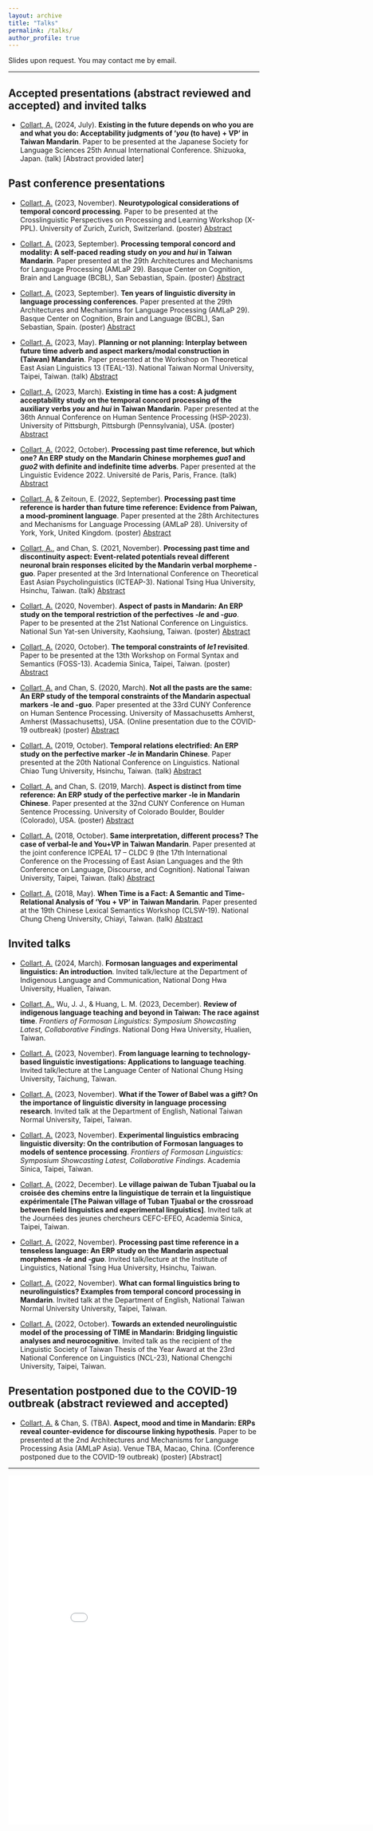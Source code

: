 ```yaml
---
layout: archive
title: "Talks"
permalink: /talks/
author_profile: true
---
```


Slides upon request. You may contact me by email.

---
## Accepted presentations (abstract reviewed and accepted) and invited talks
* <ins>Collart, A.</ins> (2024, July). <b>Existing in the future depends on who you are and what you do: Acceptability judgments of ‘<i>you</i> (to have) + VP’ in Taiwan Mandarin</b>. Paper to be presented at the Japanese Society for Language Sciences 25th Annual International Conference. Shizuoka, Japan. (talk) [Abstract provided later]


## Past conference presentations
* <ins>Collart, A.</ins> (2023, November). <b>Neurotypological considerations of temporal concord processing</b>. Paper to be presented at the Crosslinguistic Perspectives on Processing and Learning Workshop (X-PPL). University of Zurich, Zurich, Switzerland. (poster) [Abstract](https://aymeric-collart.github.io/files/Abstract_XPPL2023_AymericCollart.pdf)


* <ins>Collart, A.</ins> (2023, September). <b>Processing temporal concord and modality: A self-paced reading study on <i>you</i> and <i>hui</i> in Taiwan Mandarin</b>. Paper presented at the 29th Architectures and Mechanisms for Language Processing (AMLaP 29). Basque Center on Cognition, Brain and Language (BCBL), San Sebastian, Spain. (poster) [Abstract](https://aymeric-collart.github.io/files/Abstract_AMLaP2023_Collart_YouHuiSelfPaced.pdf)


* <ins>Collart, A.</ins> (2023, September). <b>Ten years of linguistic diversity in language processing conferences</b>. Paper presented at the 29th Architectures and Mechanisms for Language Processing (AMLaP 29). Basque Center on Cognition, Brain and Language (BCBL), San Sebastian, Spain. (poster) [Abstract](https://aymeric-collart.github.io/files/Abstract_AMLaP2023_Collart_WEIRDLanguages.pdf)


* <ins>Collart, A.</ins> (2023, May). <b>Planning or not planning: Interplay between future time adverb and aspect markers/modal construction in (Taiwan) Mandarin</b>. Paper presented at the Workshop on Theoretical East Asian Linguistics 13 (TEAL-13). National Taiwan Normal University, Taipei, Taiwan. (talk) [Abstract](https://aymeric-collart.github.io/files/Abstract_TEAL13_AymericCollart.pdf)


* <ins>Collart, A.</ins> (2023, March). <b>Existing in time has a cost: A judgment acceptability study on the temporal concord processing of the auxiliary verbs <i>you</i> and <i>hui</i> in Taiwan Mandarin</b>. Paper presented at the 36th Annual Conference on Human Sentence Processing (HSP-2023). University of Pittsburgh, Pittsburgh (Pennsylvania), USA. (poster) [Abstract](https://aymeric-collart.github.io/files/Abstract_HSP2023_Collart.pdf)


* <ins>Collart, A.</ins> (2022, October). <b>Processing past time reference, but which one? An ERP study on the Mandarin Chinese morphemes <i>guo1</i> and <i>guo2</i> with definite and indefinite time adverbs</b>. Paper presented at the Linguistic Evidence 2022. Université de Paris, Paris, France. (talk) [Abstract](https://aymeric-collart.github.io/files/LE2022_AymericCollart_FinalPaper(4pages).pdf)


* <ins>Collart, A.</ins> & Zeitoun, E. (2022, September). <b>Processing past time reference is harder than future time reference: Evidence from Paiwan, a mood-prominent language</b>. Paper presented at the 28th Architectures and Mechanisms for Language Processing (AMLaP 28). University of York, York, United Kingdom. (poster) [Abstract](https://aymeric-collart.github.io/files/Abstract_AMLAP2022_Final_CollartZeitoun.pdf)


* <ins>Collart, A.</ins>, and Chan, S. (2021, November). <b>Processing past time and discontinuity aspect: Event-related potentials reveal different neuronal brain responses elicited by the Mandarin verbal morpheme -guo</b>. Paper presented at the 3rd International Conference on Theoretical East Asian Psycholinguistics (ICTEAP-3). National Tsing Hua University, Hsinchu, Taiwan. (talk) [Abstract](https://aymeric-collart.github.io/files/Abstract_ICTEAP_Final_2021_CollartChan.pdf)


* <ins>Collart, A.</ins> (2020, November). <b>Aspect of pasts in Mandarin: An ERP study on the temporal restriction of the perfectives <i>-le</i> and <i>-guo</i></b>. Paper to be presented at the 21st National Conference on Linguistics. National Sun Yat-sen University, Kaohsiung, Taiwan. (poster) [Abstract](https://aymeric-collart.github.io/files/Aspect_of_pasts_in_Mandarin_An_ERP_study_on_the_temporal_restriction_of_the_perfectives_le_and_guo_AymericCollart.pdf)


* <ins>Collart, A.</ins> (2020, October). <b>The temporal constraints of <i>le1</i> revisited</b>. Paper to be presented at the 13th Workshop on Formal Syntax and Semantics (FOSS-13). Academia Sinica, Taipei, Taiwan. (poster) [Abstract](https://aymeric-collart.github.io/files/FOSS2020_AymericCollart_StudentPoster_FINAL.pdf)


* <ins>Collart, A.</ins> and Chan, S. (2020, March). <b>Not all the pasts are the same: An ERP study of the temporal constraints of the Mandarin aspectual markers -le and -guo</b>. Paper presented at the 33rd CUNY Conference on Human Sentence Processing. University of Massachusetts Amherst, Amherst (Massachusetts), USA. (Online presentation due to the COVID-19 outbreak) (poster) [Abstract](https://aymeric-collart.github.io/files/CUNY2020_AymericCollart_ShiaohuiChan_FinalAbstract.pdf)


* <ins>Collart, A.</ins> (2019, October). <b>Temporal relations electrified: An ERP study on the perfective marker <i>-le</i> in Mandarin Chinese</b>. Paper presented at the 20th National Conference on Linguistics. National Chiao Tung University, Hsinchu, Taiwan. (talk) [Abstract](https://aymeric-collart.github.io/files/Abstract_NCL2019_Final_Collart.pdf)


* <ins>Collart, A.</ins> and Chan, S. (2019, March). <b>Aspect is distinct from time reference: An ERP study of the perfective marker -le in Mandarin Chinese</b>. Paper presented at the 32nd CUNY Conference on Human Sentence Processing. University of Colorado Boulder, Boulder (Colorado), USA. (poster) [Abstract](https://aymeric-collart.github.io/files/CUNY2019_AymericCollart_ShiaohuiChan_FinalAbstract.pdf)


* <ins>Collart, A.</ins> (2018, October). <b>Same interpretation, different process? The case of verbal-le and You+VP in Taiwan Mandarin</b>. Paper presented at the joint conference ICPEAL 17 – CLDC 9 (the 17th International Conference on the Processing of East Asian Languages and the 9th Conference on Language, Discourse, and Cognition). National Taiwan University, Taipei, Taiwan. (talk) [Abstract](https://aymeric-collart.github.io/files/ICPEAL17_CLDC9_abstract_final_AymericCollart.pdf) 
      

* <ins>Collart, A.</ins> (2018, May). <b>When Time is a Fact: A Semantic and Time-Relational Analysis of ‘You + VP’ in Taiwan Mandarin</b>. Paper presented at the 19th Chinese Lexical Semantics Workshop (CLSW-19). National Chung Cheng University, Chiayi, Taiwan. (talk) [Abstract](https://aymeric-collart.github.io/files/[NEW-MAY2018_paper11]_When_Time_is_a_Fact_A_Semantic_and_Time_Relational_Analysis_of_‘You_+_VP’_in_Taiwan_Mandarin.pdf) 

## Invited talks
* <ins>Collart, A.</ins> (2024, March). <b>Formosan languages and experimental linguistics: An introduction</b>. Invited talk/lecture at the Department of Indigenous Language and Communication, National Dong Hwa University, Hualien, Taiwan.


* <ins>Collart, A.</ins>, Wu, J. J., & Huang, L. M. (2023, December). <b>Review of indigenous language teaching and beyond in Taiwan: The race against time</b>. <i>Frontiers of Formosan Linguistics: Symposium Showcasting Latest, Collaborative Findings</i>. National Dong Hwa University, Hualien, Taiwan.


* <ins>Collart, A.</ins> (2023, November). <b>From language learning to technology-based linguistic investigations: Applications to language teaching</b>. Invited talk/lecture at the Language Center of National Chung Hsing University, Taichung, Taiwan.


* <ins>Collart, A.</ins> (2023, November). <b>What if the Tower of Babel was a gift? On the importance of linguistic diversity in language processing research</b>. Invited talk at the Department of English, National Taiwan Normal University, Taipei, Taiwan.


* <ins>Collart, A.</ins> (2023, November). <b>Experimental linguistics embracing linguistic diversity: On the contribution of Formosan languages to models of sentence processing</b>. <i>Frontiers of Formosan Linguistics: Symposium Showcasting Latest, Collaborative Findings</i>. Academia Sinica, Taipei, Taiwan.


* <ins>Collart, A.</ins> (2022, December). <b>Le village paiwan de Tuban Tjuabal ou la croisée des chemins entre la linguistique de terrain et la linguistique expérimentale [The Paiwan village of Tuban Tjuabal or the crossroad between field linguistics and experimental linguistics]</b>. Invited talk at the Journées des jeunes chercheurs CEFC-EFEO, Academia Sinica, Taipei, Taiwan.


* <ins>Collart, A.</ins> (2022, November). <b>Processing past time reference in a tenseless language: An ERP study on the Mandarin aspectual morphemes <i>-le</i> and <i>-guo</i></b>. Invited talk/lecture at the Institute of Linguistics, National Tsing Hua University, Hsinchu, Taiwan.


* <ins>Collart, A.</ins> (2022, November). <b>What can formal linguistics bring to neurolinguistics? Examples from temporal concord processing in Mandarin</b>. Invited talk at the Department of English, National Taiwan Normal University University, Taipei, Taiwan.


* <ins>Collart, A.</ins> (2022, October). <b>Towards an extended neurolinguistic model of the processing of TIME in Mandarin: Bridging linguistic analyses and neurocognitive</b>. Invited talk as the recipient of the Linguistic Society of Taiwan Thesis of the Year Award at the 23rd National Conference on Linguistics (NCL-23), National Chengchi University, Taipei, Taiwan.


## Presentation postponed due to the COVID-19 outbreak (abstract reviewed and accepted)
* <ins>Collart, A.</ins> & Chan, S. (TBA). <b>Aspect, mood and time in Mandarin: ERPs reveal counter-evidence for discourse linking hypothesis</b>. Paper to be presented at the 2nd Architectures and Mechanisms for Language Processing Asia (AMLaP Asia). Venue TBA, Macao, China. (Conference postponed due to the COVID-19 outbreak) (poster) [Abstract]

---
	
<iframe src="/talkmap/map.html" height="700" width="850" style="border:none;"></iframe>
